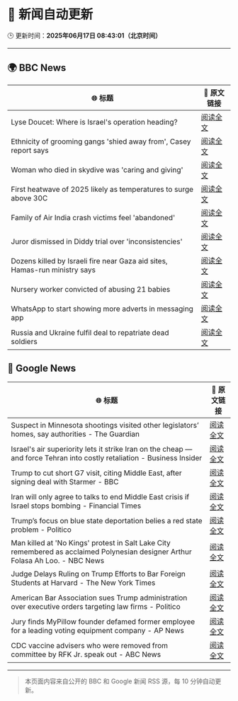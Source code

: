 # 🧠 新闻自动更新

🕒 更新时间：**2025年06月17日 08:43:01（北京时间）**

---

## 🌍 BBC News

| 🌐 标题 | 🔗 原文链接 |
|--------|-------------|
| Lyse Doucet: Where is Israel's operation heading? | [阅读全文](https://www.bbc.com/news/articles/ce829v2qzyro) |
| Ethnicity of grooming gangs 'shied away from', Casey report says | [阅读全文](https://www.bbc.com/news/articles/clynyyqdnrdo) |
| Woman who died in skydive was 'caring and giving' | [阅读全文](https://www.bbc.com/news/articles/cy4e4jmzep4o) |
| First heatwave of 2025 likely as temperatures to surge above 30C | [阅读全文](https://www.bbc.com/weather/articles/c4grg1w2xr7o) |
| Family of Air India crash victims feel 'abandoned' | [阅读全文](https://www.bbc.com/news/articles/c5y0lwreg9qo) |
| Juror dismissed in Diddy trial over 'inconsistencies' | [阅读全文](https://www.bbc.com/news/articles/ckg4gg626p2o) |
| Dozens killed by Israeli fire near Gaza aid sites, Hamas-run ministry says | [阅读全文](https://www.bbc.com/news/articles/cg7177gpr17o) |
| Nursery worker convicted of abusing 21 babies | [阅读全文](https://www.bbc.com/news/articles/clylww5ykkvo) |
| WhatsApp to start showing more adverts in messaging app | [阅读全文](https://www.bbc.com/news/articles/cn5y07yqg5do) |
| Russia and Ukraine fulfil deal to repatriate dead soldiers | [阅读全文](https://www.bbc.com/news/articles/cgeqddw1v1do) |

## 📰 Google News

| 🌐 标题 | 🔗 原文链接 |
|--------|-------------|
| Suspect in Minnesota shootings visited other legislators’ homes, say authorities - The Guardian | [阅读全文](https://news.google.com/rss/articles/CBMiogFBVV95cUxPaWlvbzRlTWRKelRxRk1NTTBfeEwxSGxKejhQdm1JNXJFc2ZtRS14SXBYS20wQ2lLdHkwdFlkYmdUNDFqZzFESXNfYXp3dTNrazVXd2ltYVI2bW1CQWhWLUtnM2s0WnlaUmw5Sk5YcXR0RlYtQUVNR2RQM3BBSDZsLTNyZGE4M1lLam9HVkZxTTB0MTZCZ3ctaEotZmo2ODV5LVE?oc=5) |
| Israel's air superiority lets it strike Iran on the cheap — and force Tehran into costly retaliation - Business Insider | [阅读全文](https://news.google.com/rss/articles/CBMiqgFBVV95cUxQWTVJbjZldU1wSXdDZXJBTDdyRzdYazNiLXQzU2xRMWNGSFU0Vm91WkFvT05WVW5xa2UyVUdoaGd4OVhLaTBpb2Z0UEJYWk96WUhwelBfbVJVUE1TWlJESEQ5SkFoWW5ZMy02eG1YeFhEWGktQTJqNVFNck9iWTJMMjZXYmNvb0dQQ19YaF8zV21Ed01Ta0ctU2MyWTN0dlNWVXpfQkllc0hOZw?oc=5) |
| Trump to cut short G7 visit, citing Middle East, after signing deal with Starmer - BBC | [阅读全文](https://news.google.com/rss/articles/CBMiVEFVX3lxTE90YnNIcVBlSldtX2dRM0l5eFR1Q09hZ2dBTE52bzllUWRkNWlLNl9NRGhMVnN0X1VBcm14UlF6VzZMRGV1LUgwQnk2eXpwaEc0WjFJNQ?oc=5) |
| Iran will only agree to talks to end Middle East crisis if Israel stops bombing - Financial Times | [阅读全文](https://news.google.com/rss/articles/CBMicEFVX3lxTE9BR3d0YVBlWDk1NTE1NERvZ2VXZTJoVEhRSGg3Z3FoZmdTYUNwemE4a05SSVBXNEJYUEZPcHAydmlhVVpPdVdublNOU1ZBTTJBdHNOOW04eFlrXzlvdzN0VEVtOWhpSGVsS1poTW1nWXI?oc=5) |
| Trump’s focus on blue state deportation belies a red state problem - Politico | [阅读全文](https://news.google.com/rss/articles/CBMijAFBVV95cUxPbzZjUnNENmkzUk9fUUU2dWFJaTZpUHVWZ3dJS0RIbV9sczNSTmNRNmV1S3k4SUhpd09jUlBTVzJVd0VjRXBtbUhWX1lhWXhxWHhtT1ZlTDFFSFAwZEFZRVJCMURqcWFTT0VKWTF3M3Z6U3NHR21KcE5fODIyczNSb3NXWHNEdVBUTURsQw?oc=5) |
| Man killed at 'No Kings' protest in Salt Lake City remembered as acclaimed Polynesian designer Arthur Folasa Ah Loo. - NBC News | [阅读全文](https://news.google.com/rss/articles/CBMisgFBVV95cUxPb3dQYkdGZ2RWbGhONzhrNmF6dG1nMXFFZm9OV21oa0lRQUpiQkl1clhnU0RQUmNkb3NibEdpOU9ab25SY0FseFl6bFA0QjZvaGRZVFdmbzEtVnp5WEptS0E0SWFFbllIVnlPYVhqUWN2X2FJUlpfOXdfQUJqQUotaW5DQnlIYVp4T21RTGVkdDZuSjVDa1ZobWFuUVhEREI0akpMZGtwaDN5UHhuNDQ1Wmp30gFWQVVfeXFMTzVXVU1rS3BXcmJhWDlycm5BMXhxZWx5NV9adERuYTI1a2JHZldLNU02b3pGWGMwcGpCWVhfdGF0VUZwNXJZTmZRanVOaV8xenFYZ0JIV2c?oc=5) |
| Judge Delays Ruling on Trump Efforts to Bar Foreign Students at Harvard - The New York Times | [阅读全文](https://news.google.com/rss/articles/CBMilwFBVV95cUxNaHVOTnp3dU84bml5S252ekRPLU5VRDlPTWpKMEE3blJ0Zm5qWDV1b1NyNjN3aEY1VFJrRjlzemhYSlptdUNDWXRyUW5HN3c2LUFkc2Y4SUdSdUtSUHYwakdNSndKMHFtZ3lfR3JubnB4Q0dfUFkxRmVPMHJhR1QyTm1sMnJqcEc4QVdkNktnT1RiQ3NGTlNZ?oc=5) |
| American Bar Association sues Trump administration over executive orders targeting law firms - Politico | [阅读全文](https://news.google.com/rss/articles/CBMijgFBVV95cUxQT1Brc2I4RzFMRkxvWWFyM1M2d21McXg5LWk2MXR0RFU4SGd6dC1MbDVjVlI0dklSWTlaYXhJVVBoNkFqUUlhRXBHYkp3NDZwbHc2UEpDRVBJaDJQekhGalNTZFlzWEdFQkhyZDhKUExmRjAyQTY4UldSNUZVa3p3QW1HNFZTQklyZC1JWXdB?oc=5) |
| Jury finds MyPillow founder defamed former employee for a leading voting equipment company - AP News | [阅读全文](https://news.google.com/rss/articles/CBMiswFBVV95cUxOZkNqVlprTVBVQmNmS1ljbU1wSjZOOW40cWs4YjFLaHpWa3BJeGNnNUhveVB4LTBhY3lSVW10X2xaTTEySVZudVZSLXFEamU0bUFZbFY5R2xMTlpsQ3dOZ09rRW9MWDN6dS1oN0cybDNUTHpfMExUcGI2d1BGZ1VCZEFVYW16eld1c3ByREl5T2g0bUdGak5XVi16b3NQM2tqVl83V3ZJZEc0UU9udVJqMk9MMA?oc=5) |
| CDC vaccine advisers who were removed from committee by RFK Jr. speak out - ABC News | [阅读全文](https://news.google.com/rss/articles/CBMiogFBVV95cUxNbjFvb2NnOGdoSlN6SzdlZ1RiWERaSVQtV3FEbi1ldW40QUQ5QzFlRzNZamgxWnlJLXJIeWlDOFBzWHdfeXJ1X296ckRGX0FKR3FvajVKeXJTMmdxNVI2TVp4QzFiUi1EcVdsWGpRWXFLU1A1SGF5cVF2VklRSWU1eUFjb0l3OU1JQXpGZ1VibFVIel9zRFpBejNvUHNvYi1zZVHSAacBQVVfeXFMUFVyVGZBcWZFMjMtbkFOZGtOTnBKbUdjRVA4UFIwQ29zQTlGUE9GZUR6eUlBc2FJQThwMzQtdWUzNGZmWUk4WjJlWllKMFEza2M1M1JwUzIyaHFBZlo5UjNaRG5KMkR0WWNVX2dOQU9RTWMxZmNqU21fWWdxUHlkbzhIVUdJNWtfNWItZkQ5NnRJZFJ1VjgtTnRpLXdhVHNXN2txd3JmVnc?oc=5) |

---
> 本页面内容来自公开的 BBC 和 Google 新闻 RSS 源，每 10 分钟自动更新。